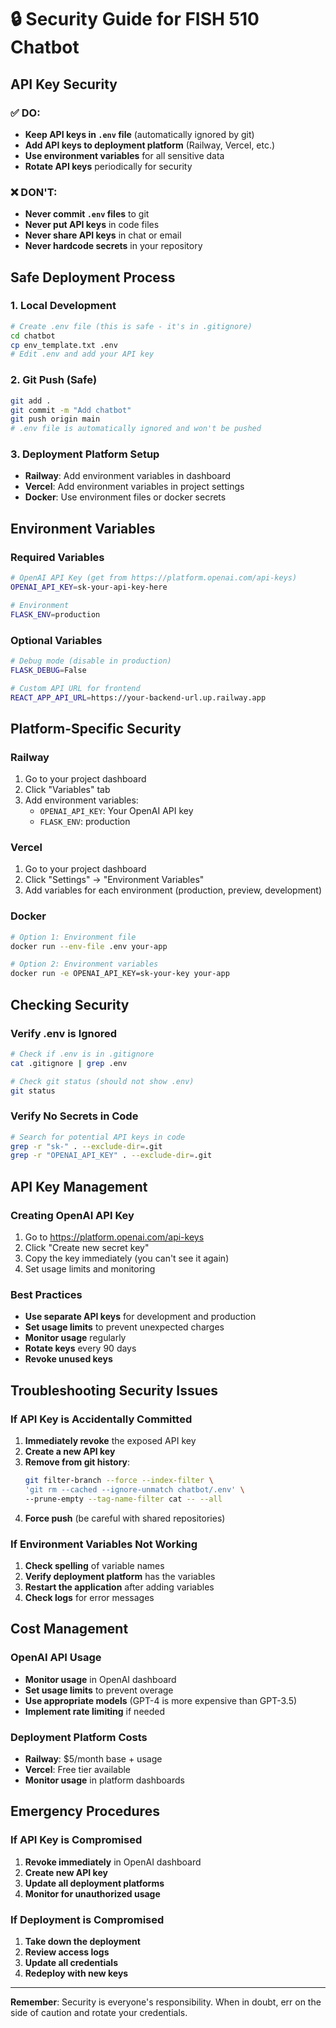 # 🔒 Security Guide for FISH 510 Chatbot

## API Key Security

### ✅ DO:
- **Keep API keys in `.env` file** (automatically ignored by git)
- **Add API keys to deployment platform** (Railway, Vercel, etc.)
- **Use environment variables** for all sensitive data
- **Rotate API keys** periodically for security

### ❌ DON'T:
- **Never commit `.env` files** to git
- **Never put API keys** in code files
- **Never share API keys** in chat or email
- **Never hardcode secrets** in your repository

## Safe Deployment Process

### 1. Local Development
```bash
# Create .env file (this is safe - it's in .gitignore)
cd chatbot
cp env_template.txt .env
# Edit .env and add your API key
```

### 2. Git Push (Safe)
```bash
git add .
git commit -m "Add chatbot"
git push origin main
# .env file is automatically ignored and won't be pushed
```

### 3. Deployment Platform Setup
- **Railway**: Add environment variables in dashboard
- **Vercel**: Add environment variables in project settings
- **Docker**: Use environment files or docker secrets

## Environment Variables

### Required Variables
```bash
# OpenAI API Key (get from https://platform.openai.com/api-keys)
OPENAI_API_KEY=sk-your-api-key-here

# Environment
FLASK_ENV=production
```

### Optional Variables
```bash
# Debug mode (disable in production)
FLASK_DEBUG=False

# Custom API URL for frontend
REACT_APP_API_URL=https://your-backend-url.up.railway.app
```

## Platform-Specific Security

### Railway
1. Go to your project dashboard
2. Click "Variables" tab
3. Add environment variables:
   - `OPENAI_API_KEY`: Your OpenAI API key
   - `FLASK_ENV`: production

### Vercel
1. Go to your project dashboard
2. Click "Settings" → "Environment Variables"
3. Add variables for each environment (production, preview, development)

### Docker
```bash
# Option 1: Environment file
docker run --env-file .env your-app

# Option 2: Environment variables
docker run -e OPENAI_API_KEY=sk-your-key your-app
```

## Checking Security

### Verify .env is Ignored
```bash
# Check if .env is in .gitignore
cat .gitignore | grep .env

# Check git status (should not show .env)
git status
```

### Verify No Secrets in Code
```bash
# Search for potential API keys in code
grep -r "sk-" . --exclude-dir=.git
grep -r "OPENAI_API_KEY" . --exclude-dir=.git
```

## API Key Management

### Creating OpenAI API Key
1. Go to https://platform.openai.com/api-keys
2. Click "Create new secret key"
3. Copy the key immediately (you can't see it again)
4. Set usage limits and monitoring

### Best Practices
- **Use separate API keys** for development and production
- **Set usage limits** to prevent unexpected charges
- **Monitor usage** regularly
- **Rotate keys** every 90 days
- **Revoke unused keys**

## Troubleshooting Security Issues

### If API Key is Accidentally Committed
1. **Immediately revoke** the exposed API key
2. **Create a new API key**
3. **Remove from git history**:
   ```bash
   git filter-branch --force --index-filter \
   'git rm --cached --ignore-unmatch chatbot/.env' \
   --prune-empty --tag-name-filter cat -- --all
   ```
4. **Force push** (be careful with shared repositories)

### If Environment Variables Not Working
1. **Check spelling** of variable names
2. **Verify deployment platform** has the variables
3. **Restart the application** after adding variables
4. **Check logs** for error messages

## Cost Management

### OpenAI API Usage
- **Monitor usage** in OpenAI dashboard
- **Set usage limits** to prevent overage
- **Use appropriate models** (GPT-4 is more expensive than GPT-3.5)
- **Implement rate limiting** if needed

### Deployment Platform Costs
- **Railway**: $5/month base + usage
- **Vercel**: Free tier available
- **Monitor usage** in platform dashboards

## Emergency Procedures

### If API Key is Compromised
1. **Revoke immediately** in OpenAI dashboard
2. **Create new API key**
3. **Update all deployment platforms**
4. **Monitor for unauthorized usage**

### If Deployment is Compromised
1. **Take down the deployment**
2. **Review access logs**
3. **Update all credentials**
4. **Redeploy with new keys**

---

**Remember**: Security is everyone's responsibility. When in doubt, err on the side of caution and rotate your credentials.
